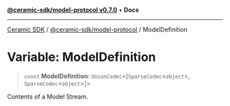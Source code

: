 [**@ceramic-sdk/model-protocol v0.7.0**](../README.md) • **Docs**

***

[Ceramic SDK](../../../README.md) / [@ceramic-sdk/model-protocol](../README.md) / ModelDefinition

# Variable: ModelDefinition

> `const` **ModelDefinition**: `UnionCodec`\<[`SparseCodec`\<`object`\>, `SparseCodec`\<`object`\>]\>

Contents of a Model Stream.
